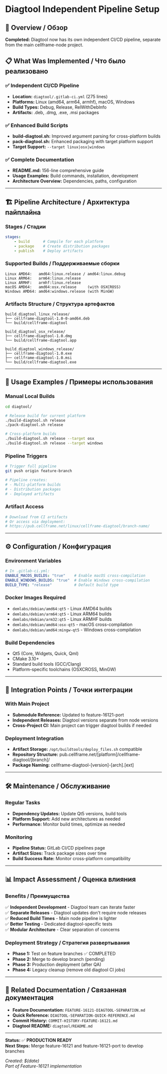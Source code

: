 # Diagtool Independent Pipeline Setup

## 🎯 Overview / Обзор

**Completed:** Diagtool now has its own independent CI/CD pipeline, separate from the main cellframe-node project.

## 📋 What Was Implemented / Что было реализовано

### ✅ **Independent CI/CD Pipeline**
- **Location:** `diagtool/.gitlab-ci.yml` (275 lines)
- **Platforms:** Linux (amd64, arm64, armhf), macOS, Windows  
- **Build Types:** Debug, Release, RelWithDebInfo
- **Artifacts:** .deb, .dmg, .exe, .msi packages

### ✅ **Enhanced Build Scripts**
- **build-diagtool.sh:** Improved argument parsing for cross-platform builds
- **pack-diagtool.sh:** Enhanced packaging with target platform support
- **Target Support:** `--target linux|osx|windows`

### ✅ **Complete Documentation**  
- **README.md:** 156-line comprehensive guide
- **Usage Examples:** Build commands, installation, development
- **Architecture Overview:** Dependencies, paths, configuration

---

## 🏗️ Pipeline Architecture / Архитектура пайплайна

### **Stages / Стадии**
```yaml
stages:
    - build      # Compile for each platform
    - package    # Create distribution packages  
    - publish    # Deploy artifacts
```

### **Supported Builds / Поддерживаемые сборки**
```
Linux AMD64:   amd64:linux.release / amd64:linux.debug
Linux ARM64:   arm64:linux.release
Linux ARMHF:   armhf:linux.release
macOS AMD64:   amd64:osx.release     (with OSXCROSS)
Windows AMD64: amd64:windows.release (with MinGW)
```

### **Artifacts Structure / Структура артефактов**
```
build_diagtool_linux_release/
├── cellframe-diagtool-1.0-0-amd64.deb
└── build/cellframe-diagtool

build_diagtool_osx_release/
├── cellframe-diagtool-1.0.dmg
└── build/cellframe-diagtool.app

build_diagtool_windows_release/ 
├── cellframe-diagtool-1.0.exe
├── cellframe-diagtool-1.0.msi
└── build/cellframe-diagtool.exe
```

---

## 🚀 Usage Examples / Примеры использования

### **Manual Local Builds**
```bash
cd diagtool/

# Release build for current platform
./build-diagtool.sh release
./pack-diagtool.sh release

# Cross-platform builds
./build-diagtool.sh release --target osx      
./build-diagtool.sh release --target windows
```

### **Pipeline Triggers**
```bash
# Trigger full pipeline
git push origin feature-branch

# Pipeline creates:
# - Multi-platform builds
# - Distribution packages  
# - Deployed artifacts
```

### **Artifact Access**
```bash
# Download from CI artifacts
# Or access via deployment:
# https://pub.cellframe.net/linux/cellframe-diagtool/branch-name/
```

---

## ⚙️ Configuration / Конфигурация

### **Environment Variables**
```yaml
# In .gitlab-ci.yml:
ENABLE_MACOS_BUILDS: "true"    # Enable macOS cross-compilation
ENABLE_WINDOWS_BUILDS: "true"  # Enable Windows cross-compilation
BUILD_TYPE: "release"          # Default build type
```

### **Docker Images Required**
- `demlabs/debian/amd64:qt5` - Linux AMD64 builds
- `demlabs/debian/arm64:qt5` - Linux ARM64 builds  
- `demlabs/debian/arm32:qt5` - Linux ARMHF builds
- `demlabs/debian/amd64:osx-qt5` - macOS cross-compilation
- `demlabs/debian/amd64:mingw-qt5` - Windows cross-compilation

### **Build Dependencies**
- Qt5 (Core, Widgets, Quick, Qml)
- CMake 3.10+
- Standard build tools (GCC/Clang)
- Platform-specific toolchains (OSXCROSS, MinGW)

---

## 🔄 Integration Points / Точки интеграции

### **With Main Project**
- **Submodule Reference:** Updated to feature-16121-port
- **Independent Releases:** Diagtool versions separate from node versions
- **Cross-Project CI:** Main project can trigger diagtool builds if needed

### **Deployment Integration**
- **Artifact Storage:** `/opt/buildtools/deploy_files.sh` compatible
- **Repository Structure:** pub.cellframe.net/[platform]/cellframe-diagtool/[branch]/
- **Package Naming:** cellframe-diagtool-[version]-[arch].[ext]

---

## 🛠️ Maintenance / Обслуживание

### **Regular Tasks**
- **Dependency Updates:** Update Qt5 versions, build tools
- **Platform Support:** Add new architectures as needed
- **Performance:** Monitor build times, optimize as needed

### **Monitoring**
- **Pipeline Status:** GitLab CI/CD pipelines page
- **Artifact Sizes:** Track package sizes over time
- **Build Success Rate:** Monitor cross-platform compatibility

---

## 📊 Impact Assessment / Оценка влияния

### **Benefits / Преимущества**
✅ **Independent Development** - Diagtool team can iterate faster  
✅ **Separate Releases** - Diagtool updates don't require node releases  
✅ **Reduced Build Times** - Main node pipeline is lighter  
✅ **Better Testing** - Dedicated diagtool-specific tests  
✅ **Modular Architecture** - Clear separation of concerns  

### **Deployment Strategy / Стратегия развертывания**
- **Phase 1:** Test on feature branches ✅ COMPLETED
- **Phase 2:** Merge to develop branch (pending)  
- **Phase 3:** Production deployment (after QA)
- **Phase 4:** Legacy cleanup (remove old diagtool CI jobs)

---

## 🔗 Related Documentation / Связанная документация

- **Feature Documentation:** `FEATURE-16121-DIAGTOOL-SEPARATION.md`
- **Quick Reference:** `DIAGTOOL-SEPARATION-QUICK-REFERENCE.md`
- **Commit History:** `COMMIT-HISTORY-FEATURE-16121.md`
- **Diagtool README:** `diagtool/README.md`

---

**Status:** ✅ **PRODUCTION READY**  
**Next Steps:** Merge feature-16121 and feature-16121-port to develop branches

*Created: $(date)*  
*Part of Feature-16121 implementation*
